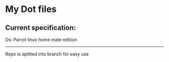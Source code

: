 # My Dot files
## Current specification:
Os: Parrot linux home mate edition

---

Repo is splitted into branch for easy use

